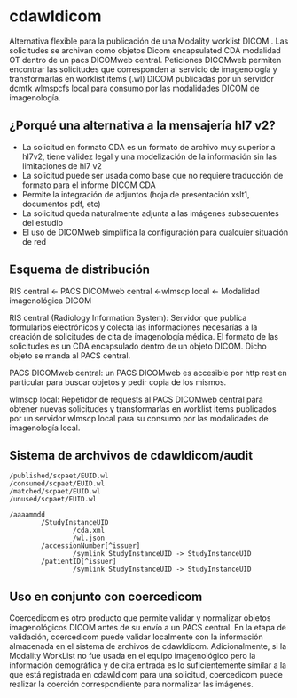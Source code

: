 # cdawldicom

Alternativa flexible para la publicación de una  Modality worklist DICOM . Las solicitudes se archivan como objetos Dicom encapsulated CDA modalidad OT dentro de un pacs DICOMweb central. Peticiones DICOMweb permiten encontrar las solicitudes que corresponden al servicio de imagenología y transformarlas en  worklist items (.wl) DICOM publicadas por un servidor dcmtk wlmspcfs local para consumo por las modalidades DICOM de imagenología.

## ¿Porqué una alternativa a la mensajería hl7 v2?
- La solicitud en formato CDA es un formato de archivo muy superior a hl7v2, tiene válidez legal y una modelización de la información sin las limitaciones de hl7 v2
- La solicitud puede ser usada como base que no requiere traducción de formato para el informe DICOM CDA
- Permite la integración de adjuntos (hoja de presentación xslt1, documentos pdf, etc)
- La solicitud queda naturalmente adjunta a las imágenes subsecuentes del estudio
- El uso de DICOMweb simplifica la configuración para cualquier situación de red

## Esquema de distribución

RIS central   <-   PACS DICOMweb central   <-wlmscp local   <-   Modalidad imagenológica DICOM

RIS central (Radiology Information System): Servidor que publica formularios electrónicos y colecta las informaciones necesarías a la creación de solicitudes de cita de imagenología médica. El formato de las solicitudes es un CDA encapsulado dentro de un objeto DICOM. Dicho objeto se manda al PACS central.

PACS DICOMweb central: un PACS DICOMweb es accesible por http rest en particular para buscar objetos y pedir copia de los mismos.

wlmscp local: Repetidor de requests al PACS DICOMweb central para obtener nuevas solicitudes y transformarlas en worklist items publicados por un servidor wlmscp local para su consumo por las modalidades de imagenología local.

## Sistema de archvivos de cdawldicom/audit

``` 
/published/scpaet/EUID.wl
/consumed/scpaet/EUID.wl
/matched/scpaet/EUID.wl
/unused/scpaet/EUID.wl

/aaaammdd
        /StudyInstanceUID
                /cda.xml
                /wl.json
        /accessionNumber[^issuer]
                /symlink StudyInstanceUID -> StudyInstanceUID        
        /patientID[^issuer]
                /symlink StudyInstanceUID -> StudyInstanceUID        
```

## Uso en conjunto con coercedicom

Coercedicom es otro producto que permite validar y normalizar objetos imagenológicos DICOM antes de su envío a un PACS central. En la etapa de validación, coercedicom puede validar localmente con la información almacenada en el sistema de archivos de cdawldicom. Adicionalmente, si la Modality WorkList no fue usada en el equipo imagenológico pero la información demográfica y de cita entrada es lo suficientemente similar a la que está registrada en cdawldicom para una solicitud, coercedicom puede realizar la coerción correspondiente para normalizar las imágenes.
